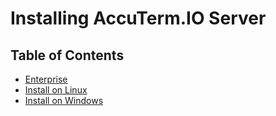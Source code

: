 # Installing AccuTerm.IO Server

<PageHeader />

## Table of Contents

* [Enterprise](./enterprise/README.md)  
* [Install on Linux](./install-accuterm-io-server-linux/README.md)  
* [Install on Windows](./install-accuterm-io-server-windows/README.md)  
  
<PageFooter />